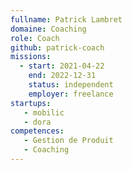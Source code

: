 ```yaml
---
fullname: Patrick Lambret
domaine: Coaching
role: Coach
github: patrick-coach
missions:
  - start: 2021-04-22
    end: 2022-12-31
    status: independent
    employer: freelance
startups:
   - mobilic
   - dora
competences:
   - Gestion de Produit
   - Coaching
---
```

